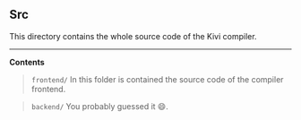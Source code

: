 ## Src

This directory contains the whole source code of the Kivi compiler.

--------------

**Contents**

> `frontend/`
In this folder is contained the source code of the compiler frontend.

> `backend/`
You probably guessed it :smile:.
